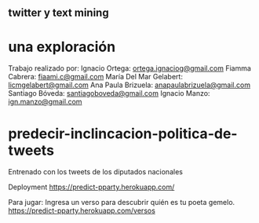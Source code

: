 ## twitter y text mining
# una exploración


Trabajo realizado por:
Ignacio Ortega: ortega.ignaciog@gmail.com
Fiamma Cabrera: fiaami.c@gmail.com
María Del Mar Gelabert: licmgelabert@gmail.com
Ana Paula Brizuela: anapaulabrizuela@gmail.com
Santiago Bóveda: santiagoboveda@gmail.com
Ignacio Manzo: ign.manzo@gmail.com

# predecir-inclincacion-politica-de-tweets
Entrenado con los tweets de los diputados nacionales

Deployment
https://predict-pparty.herokuapp.com/

Para jugar:
Ingresa un verso para descubrir quién es tu poeta gemelo.
https://predict-pparty.herokuapp.com/versos
